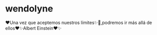 # wendolyne
♥Una vez que aceptemos nuestros límites✨🦄,podremos ir más allá de ellos♥✨Albert Einstein♥✨
